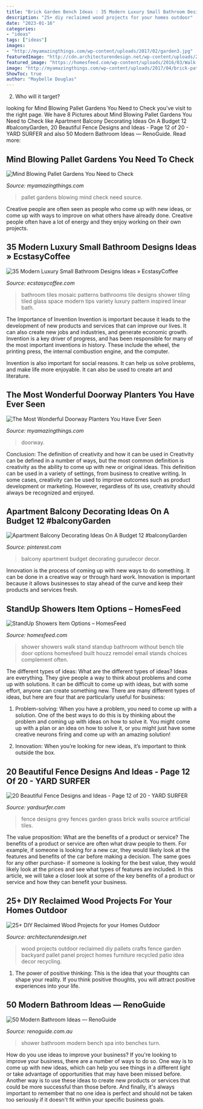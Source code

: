 ```yaml
---
title: "Brick Garden Bench Ideas : 35 Modern Luxury Small Bathroom Designs Ideas » Ecstasycoffee"
description: "25+ diy reclaimed wood projects for your homes outdoor"
date: "2023-01-16"
categories:
- "ideas"
tags: ["ideas"]
images:
- "http://myamazingthings.com/wp-content/uploads/2017/02/garden3.jpg"
featuredImage: "http://cdn.architecturendesign.net/wp-content/uploads/2015/05/AD-Outdoor-Reclaimed-Wood-Projects-6.jpg"
featured_image: "https://homesfeed.com/wp-content/uploads/2016/03/Walk-in-shower-design-idea-without-door-built-in-shower-bench-wall-mounted-showerhead.jpg"
image: "http://myamazingthings.com/wp-content/uploads/2017/04/brick-patio.jpg"
ShowToc: true
author: "Maybelle Douglas"
---
```



2) Who will it target?

	

		
looking for Mind Blowing Pallet Gardens You Need to Check you've visit to the right page. We have 8 Pictures about Mind Blowing Pallet Gardens You Need to Check like Apartment Balcony Decorating Ideas On A Budget 12 #balconyGarden, 20 Beautiful Fence Designs and Ideas - Page 12 of 20 - YARD SURFER and also 50 Modern Bathroom Ideas — RenoGuide. Read more:
		
    
## Mind Blowing Pallet Gardens You Need To Check

<img loading=lazy src="http://myamazingthings.com/wp-content/uploads/2017/02/garden3.jpg" onerror="this.onerror=null;this.src='https://tse1.mm.bing.net/th?id=OIP.p3UviYrdCqk0Fvjkn_GhyQHaJ4&amp;pid=15.1';" alt="Mind Blowing Pallet Gardens You Need to Check">

_Source: myamazingthings.com_

>pallet gardens blowing mind check need source. 

	

Creative people are often seen as people who come up with new ideas, or come up with ways to improve on what others have already done. Creative people often have a lot of energy and they enjoy working on their own projects.

    
## 35 Modern Luxury Small Bathroom Designs Ideas » EcstasyCoffee

<img loading=lazy src="https://i0.wp.com/www.ecstasycoffee.com/wp-content/uploads/2016/10/Bathroom-Design-Ideas-11.jpg?resize=550%2C733" onerror="this.onerror=null;this.src='https://tse4.mm.bing.net/th?id=OIP.KMqbUrW-l9QFo6cUOrlUagHaJ3&amp;pid=15.1';" alt="35 Modern Luxury Small Bathroom Designs Ideas » EcstasyCoffee">

_Source: ecstasycoffee.com_

>bathroom tiles mosaic patterns bathrooms tile designs shower tiling tiled glass space modern tips variety luxury pattern inspired linear bath. 

	

The Importance of Invention
Invention is important because it leads to the development of new products and services that can improve our lives. It can also create new jobs and industries, and generate economic growth.
Invention is a key driver of progress, and has been responsible for many of the most important inventions in history. These include the wheel, the printing press, the internal combustion engine, and the computer.

Invention is also important for social reasons. It can help us solve problems, and make life more enjoyable. It can also be used to create art and literature.

    
## The Most Wonderful Doorway Planters You Have Ever Seen

<img loading=lazy src="http://myamazingthings.com/wp-content/uploads/2017/04/brick-patio.jpg" onerror="this.onerror=null;this.src='https://tse1.mm.bing.net/th?id=OIP.zO8dNmO8OxgWTfLRW9NEyAHaJ4&amp;pid=15.1';" alt="The Most Wonderful Doorway Planters You Have Ever Seen">

_Source: myamazingthings.com_

>doorway. 

	

Conclusion: The definition of creativity and how it can be used in
Creativity can be defined in a number of ways, but the most common definition is creativity as the ability to come up with new or original ideas. This definition can be used in a variety of settings, from business to creative writing. In some cases, creativity can be used to improve outcomes such as product development or marketing. However, regardless of its use, creativity should always be recognized and enjoyed.

    
## Apartment Balcony Decorating Ideas On A Budget 12 #balconyGarden

<img loading=lazy src="https://i.pinimg.com/736x/72/94/62/72946299e20d7dc76808681049aeb16c.jpg" onerror="this.onerror=null;this.src='https://tse3.mm.bing.net/th?id=OIP.dDQy4BnyXqSA6RNot9vYHAHaLL&amp;pid=15.1';" alt="Apartment Balcony Decorating Ideas On A Budget 12 #balconyGarden">

_Source: pinterest.com_

>balcony apartment budget decorating gurudecor decor. 

	

Innovation is the process of coming up with new ways to do something. It can be done in a creative way or through hard work. Innovation is important because it allows businesses to stay ahead of the curve and keep their products and services fresh.

    
## StandUp Showers Item Options – HomesFeed

<img loading=lazy src="https://homesfeed.com/wp-content/uploads/2016/03/Walk-in-shower-design-idea-without-door-built-in-shower-bench-wall-mounted-showerhead.jpg" onerror="this.onerror=null;this.src='https://tse1.mm.bing.net/th?id=OIP.-st2UGloI2pBa5DymjYtWAHaJ3&amp;pid=15.1';" alt="StandUp Showers Item Options – HomesFeed">

_Source: homesfeed.com_

>shower showers walk stand standup bathroom without bench tile door options homesfeed built houzz remodel email stands choices complement often. 

	

The different types of ideas: What are the different types of ideas?
Ideas are everything. They give people a way to think about problems and come up with solutions. It can be difficult to come up with ideas, but with some effort, anyone can create something new. There are many different types of ideas, but here are four that are particularly useful for business:
1. Problem-solving: When you have a problem, you need to come up with a solution. One of the best ways to do this is by thinking about the problem and coming up with ideas on how to solve it. You might come up with a plan or an idea on how to solve it, or you might just have some creative neurons firing and come up with an amazing solution!

2. Innovation: When you’re looking for new ideas, it’s important to think outside the box.

    
## 20 Beautiful Fence Designs And Ideas - Page 12 Of 20 - YARD SURFER

<img loading=lazy src="http://yardsurfer.com/wp-content/uploads/2017/01/Fence-Designs-and-Ideas-12.jpg" onerror="this.onerror=null;this.src='https://tse4.mm.bing.net/th?id=OIP.tL3XiDAy2V2AW6QBwtH5UQHaKh&amp;pid=15.1';" alt="20 Beautiful Fence Designs and Ideas - Page 12 of 20 - YARD SURFER">

_Source: yardsurfer.com_

>fence designs grey fences garden grass brick walls source artificial tiles. 

	

The value proposition: What are the benefits of a product or service?
The benefits of a product or service are often what draw people to them. For example, if someone is looking for a new car, they would likely look at the features and benefits of the car before making a decision. The same goes for any other purchase- if someone is looking for the best value, they would likely look at the prices and see what types of features are included. In this article, we will take a closer look at some of the key benefits of a product or service and how they can benefit your business.

    
## 25+ DIY Reclaimed Wood Projects For Your Homes Outdoor

<img loading=lazy src="http://cdn.architecturendesign.net/wp-content/uploads/2015/05/AD-Outdoor-Reclaimed-Wood-Projects-6.jpg" onerror="this.onerror=null;this.src='https://tse1.mm.bing.net/th?id=OIP.2nHgiM65e0fN6zNLUXUjsgHaJ6&amp;pid=15.1';" alt="25+ DIY Reclaimed Wood Projects for your Homes Outdoor">

_Source: architecturendesign.net_

>wood projects outdoor reclaimed diy pallets crafts fence garden backyard pallet panel project homes furniture recycled patio idea decor recycling. 

	

1. The power of positive thinking: This is the idea that your thoughts can shape your reality. If you think positive thoughts, you will attract positive experiences into your life.

    
## 50 Modern Bathroom Ideas — RenoGuide

<img loading=lazy src="http://static1.squarespace.com/static/55bebb51e4b036c52ebe8c45/t/561c90b2e4b00e788c005722/1461296400644/spa+in+a+shower" onerror="this.onerror=null;this.src='https://tse4.mm.bing.net/th?id=OIP.crVgoNOcIcgHlx5mx80jYwHaLD&amp;pid=15.1';" alt="50 Modern Bathroom Ideas — RenoGuide">

_Source: renoguide.com.au_

>shower bathroom modern bench spa into benches turn. 

	

How do you use ideas to improve your business?
If you're looking to improve your business, there are a number of ways to do so. One way is to come up with new ideas, which can help you see things in a different light or take advantage of opportunities that may have been missed before. Another way is to use these ideas to create new products or services that could be more successful than those before. And finally, it's always important to remember that no one idea is perfect and should not be taken too seriously if it doesn't fit within your specific business goals.

